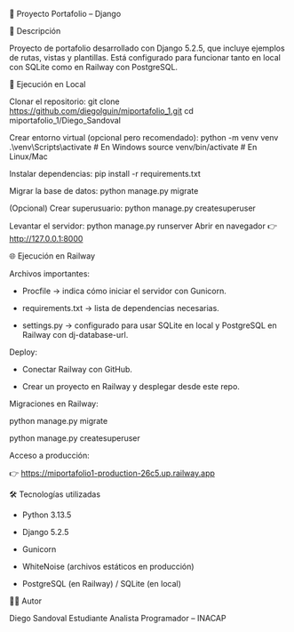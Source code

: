📂 Proyecto Portafolio – Django 

📖 Descripción 

Proyecto de portafolio desarrollado con Django 5.2.5, que incluye ejemplos de rutas, vistas y plantillas. Está configurado para funcionar tanto en local con SQLite como en Railway con PostgreSQL. 

🚀 Ejecución en Local 

Clonar el repositorio: 
 git clone https://github.com/diegolguin/miportafolio_1.git 
 cd miportafolio_1/Diego_Sandoval 

Crear entorno virtual (opcional pero recomendado): 
 python -m venv venv 
 .\venv\Scripts\activate   # En Windows 
 source venv/bin/activate  # En Linux/Mac 

Instalar dependencias: 
 pip install -r requirements.txt 

Migrar la base de datos: 
 python manage.py migrate 

(Opcional) Crear superusuario: 
 python manage.py createsuperuser 

Levantar el servidor: 
 python manage.py runserver 
 Abrir en navegador 👉 http://127.0.0.1:8000 

🌐 Ejecución en Railway 

Archivos importantes: 

- Procfile → indica cómo iniciar el servidor con Gunicorn. 

- requirements.txt → lista de dependencias necesarias. 

- settings.py → configurado para usar SQLite en local y PostgreSQL en Railway con dj-database-url. 

 
Deploy: 

- Conectar Railway con GitHub. 

- Crear un proyecto en Railway y desplegar desde este repo. 

 
Migraciones en Railway: 

python manage.py migrate 

python manage.py createsuperuser 

 
Acceso a producción: 

👉 https://miportafolio1-production-26c5.up.railway.app 

🛠 Tecnologías utilizadas 

- Python 3.13.5 

- Django 5.2.5 

- Gunicorn 

- WhiteNoise (archivos estáticos en producción) 

- PostgreSQL (en Railway) / SQLite (en local) 

👨‍💻 Autor 

Diego Sandoval 
Estudiante Analista Programador – INACAP 